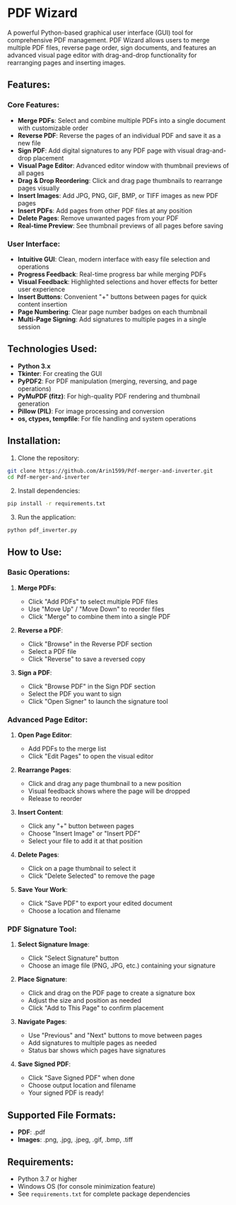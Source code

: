 # PDF Wizard

A powerful Python-based graphical user interface (GUI) tool for comprehensive PDF management. PDF Wizard allows users to merge multiple PDF files, reverse page order, sign documents, and features an advanced visual page editor with drag-and-drop functionality for rearranging pages and inserting images.

## Features:

### Core Features:
- **Merge PDFs**: Select and combine multiple PDFs into a single document with customizable order
- **Reverse PDF**: Reverse the pages of an individual PDF and save it as a new file
- **Sign PDF**: Add digital signatures to any PDF page with visual drag-and-drop placement
- **Visual Page Editor**: Advanced editor window with thumbnail previews of all pages
- **Drag & Drop Reordering**: Click and drag page thumbnails to rearrange pages visually
- **Insert Images**: Add JPG, PNG, GIF, BMP, or TIFF images as new PDF pages
- **Insert PDFs**: Add pages from other PDF files at any position
- **Delete Pages**: Remove unwanted pages from your PDF
- **Real-time Preview**: See thumbnail previews of all pages before saving

### User Interface:
- **Intuitive GUI**: Clean, modern interface with easy file selection and operations
- **Progress Feedback**: Real-time progress bar while merging PDFs
- **Visual Feedback**: Highlighted selections and hover effects for better user experience
- **Insert Buttons**: Convenient "+" buttons between pages for quick content insertion
- **Page Numbering**: Clear page number badges on each thumbnail
- **Multi-Page Signing**: Add signatures to multiple pages in a single session

## Technologies Used:
- **Python 3.x**
- **Tkinter**: For creating the GUI
- **PyPDF2**: For PDF manipulation (merging, reversing, and page operations)
- **PyMuPDF (fitz)**: For high-quality PDF rendering and thumbnail generation
- **Pillow (PIL)**: For image processing and conversion
- **os, ctypes, tempfile**: For file handling and system operations

## Installation:

1. Clone the repository:
```bash
git clone https://github.com/Arin1599/Pdf-merger-and-inverter.git
cd Pdf-merger-and-inverter
```

2. Install dependencies:
```bash
pip install -r requirements.txt
```

3. Run the application:
```bash
python pdf_inverter.py
```

## How to Use:

### Basic Operations:

1. **Merge PDFs**: 
   - Click "Add PDFs" to select multiple PDF files
   - Use "Move Up" / "Move Down" to reorder files
   - Click "Merge" to combine them into a single PDF

2. **Reverse a PDF**: 
   - Click "Browse" in the Reverse PDF section
   - Select a PDF file
   - Click "Reverse" to save a reversed copy

3. **Sign a PDF**:
   - Click "Browse PDF" in the Sign PDF section
   - Select the PDF you want to sign
   - Click "Open Signer" to launch the signature tool

### Advanced Page Editor:

1. **Open Page Editor**:
   - Add PDFs to the merge list
   - Click "Edit Pages" to open the visual editor

2. **Rearrange Pages**:
   - Click and drag any page thumbnail to a new position
   - Visual feedback shows where the page will be dropped
   - Release to reorder

3. **Insert Content**:
   - Click any "+" button between pages
   - Choose "Insert Image" or "Insert PDF"
   - Select your file to add it at that position

4. **Delete Pages**:
   - Click on a page thumbnail to select it
   - Click "Delete Selected" to remove the page

5. **Save Your Work**:
   - Click "Save PDF" to export your edited document
   - Choose a location and filename

### PDF Signature Tool:

1. **Select Signature Image**:
   - Click "Select Signature" button
   - Choose an image file (PNG, JPG, etc.) containing your signature

2. **Place Signature**:
   - Click and drag on the PDF page to create a signature box
   - Adjust the size and position as needed
   - Click "Add to This Page" to confirm placement

3. **Navigate Pages**:
   - Use "Previous" and "Next" buttons to move between pages
   - Add signatures to multiple pages as needed
   - Status bar shows which pages have signatures

4. **Save Signed PDF**:
   - Click "Save Signed PDF" when done
   - Choose output location and filename
   - Your signed PDF is ready!

## Supported File Formats:
- **PDF**: .pdf
- **Images**: .png, .jpg, .jpeg, .gif, .bmp, .tiff

## Requirements:
- Python 3.7 or higher
- Windows OS (for console minimization feature)
- See `requirements.txt` for complete package dependencies

